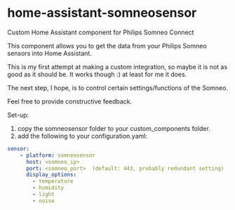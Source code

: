# home-assistant-somneosensor
Custom Home Assistant component for Philips Somneo Connect

This component allows you to get the data from your Philips Somneo sensors into Home Assistant.

This is my first attempt at making a custom integration, so maybe it is not as good as it should be. It works though :) at least for me it does.

The next step, I hope, is to control certain settings/functions of the Somneo.

Feel free to provide constructive feedback.

Set-up:
1. copy the somneosensor folder to your custom_components folder.
2. add the following to your configuration.yaml:

```yaml
sensor:
    - platform: somneosensor
      host: <somneo_ip>
      port: <somneo_port>  (default: 443, probably redundant setting)
      display_options:
        - temperature
        - humidity
        - light
        - noise
```

